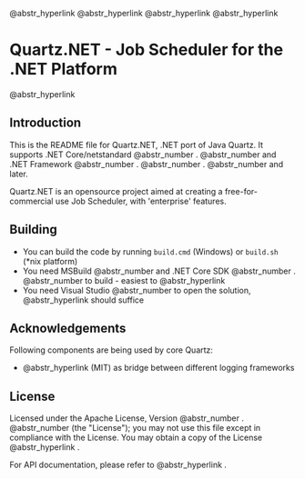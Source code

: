 @abstr_hyperlink @abstr_hyperlink @abstr_hyperlink @abstr_hyperlink 

# Quartz.NET - Job Scheduler for the .NET Platform

@abstr_hyperlink 

## Introduction

This is the README file for Quartz.NET, .NET port of Java Quartz. It supports .NET Core/netstandard @abstr_number . @abstr_number and .NET Framework @abstr_number . @abstr_number . @abstr_number and later.

Quartz.NET is an opensource project aimed at creating a free-for-commercial use Job Scheduler, with 'enterprise' features.

## Building

  * You can build the code by running `build.cmd` (Windows) or `build.sh` (*nix platform)
  * You need MSBuild @abstr_number and .NET Core SDK @abstr_number . @abstr_number to build - easiest to @abstr_hyperlink 
  * You need Visual Studio @abstr_number to open the solution, @abstr_hyperlink should suffice



## Acknowledgements

Following components are being used by core Quartz:

  * @abstr_hyperlink (MIT) as bridge between different logging frameworks



## License

Licensed under the Apache License, Version @abstr_number . @abstr_number (the "License"); you may not use this file except in compliance with the License. You may obtain a copy of the License @abstr_hyperlink .

For API documentation, please refer to @abstr_hyperlink .
